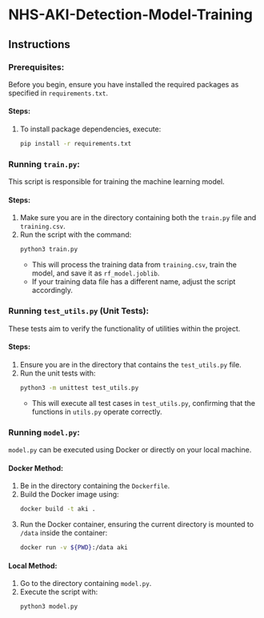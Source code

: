 # NHS-AKI-Detection-Model-Training

## Instructions

### Prerequisites:
Before you begin, ensure you have installed the required packages as specified in `requirements.txt`.

#### Steps:
1. To install package dependencies, execute:
   ```sh
   pip install -r requirements.txt
   ```

### Running `train.py`:
This script is responsible for training the machine learning model.

#### Steps:
1. Make sure you are in the directory containing both the `train.py` file and `training.csv`.
2. Run the script with the command:
   ```sh
   python3 train.py
   ```
   - This will process the training data from `training.csv`, train the model, and save it as `rf_model.joblib`.
   - If your training data file has a different name, adjust the script accordingly.

### Running `test_utils.py` (Unit Tests):
These tests aim to verify the functionality of utilities within the project.

#### Steps:
1. Ensure you are in the directory that contains the `test_utils.py` file.
2. Run the unit tests with:
   ```sh
   python3 -m unittest test_utils.py
   ```
   - This will execute all test cases in `test_utils.py`, confirming that the functions in `utils.py` operate correctly.

### Running `model.py`:
`model.py` can be executed using Docker or directly on your local machine.

#### Docker Method:
1. Be in the directory containing the `Dockerfile`.
2. Build the Docker image using:
   ```sh
   docker build -t aki .
   ```
3. Run the Docker container, ensuring the current directory is mounted to `/data` inside the container:
   ```sh
   docker run -v ${PWD}:/data aki
   ```

#### Local Method:
1. Go to the directory containing `model.py`.
2. Execute the script with:
   ```sh
   python3 model.py
   ```